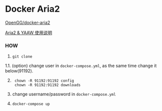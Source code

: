 # Docker Aria2

[OpenGG/docker-aria2](https://github.com/OpenGG/docker-aria2)

[Aria2 & YAAW 使用说明](https://aria2c.com/usage.html)


### HOW
1. ` git clone `

1.1. (option) change user in ` docker-compose.yml `, as the same time change it below(91192). 

2. ```
    chown -R 91192:91192 config
    chown -R 91192:91192 downloads
   ```

3. change username/password in ` docker-compose.yml `

4. ` docker-compose up `
